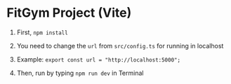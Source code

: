 # FitGym Project (Vite)

1) First, `npm install`

2) You need to change the `url` from `src/config.ts` for running in localhost

3) Example: `export const url = "http://localhost:5000";` 

4) Then, run by typing `npm run dev` in Terminal


